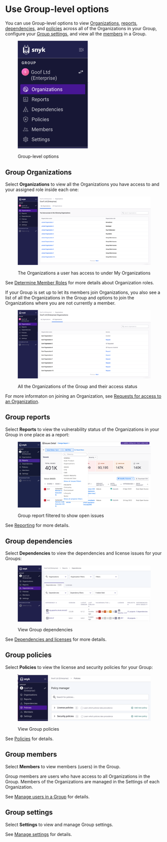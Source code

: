 # Use Group-level options

You can use Group-level options to view [Organizations](use-group-level-options.md#group-organizations), [reports](use-group-level-options.md#group-reports), [dependencies](use-group-level-options.md#group-dependencies), and [policies](use-group-level-options.md#group-policies) across all of the Organizations in your Group, configure your [Group settings](use-group-level-options.md#group-settings), and view all the [members](use-group-level-options.md#group-members) in a Group.

<div align="left">

<figure><img src="../../.gitbook/assets/nav menu.png" alt="Group-level options" width="226"><figcaption><p>Group-level options</p></figcaption></figure>

</div>

## Group Organizations

Select **Organizations** to view all the Organizations you have access to and your assigned role inside each one:

<figure><img src="../../.gitbook/assets/my organizations.png" alt="The Organizations a user has access to under My Organizations"><figcaption><p>The Organizations a user has access to under My Organizations</p></figcaption></figure>

See [Determine Member Roles](../../implement-snyk/enterprise-implementation-guide/phase-1-discovery-and-planning/determine-member-roles.md) for more details about Organization roles.

If your Group is set up to let its members join Organizations, you also see a list of all the Organizations in the Group and options to join the Organizations where you are not currently a member.

<figure><img src="../../.gitbook/assets/screencapture-app-dev-snyk-io-group-3514be75-5fda-4da9-a923-58ff04877b8b-organizations-2024-02-07-14_52_45.png" alt="All the Organizations of the Group and their access status"><figcaption><p>All the Organizations of the Group and their access status</p></figcaption></figure>

For more informaton on joining an Organization, see [Requests for access to an Organization](../manage-users-in-organizations-and-groups/requests-for-access-to-an-organization.md).&#x20;

## Group reports

Select **Reports** to view the vulnerability status of the Organizations in your Group in one place as a report:

<div align="left">

<figure><img src="../../.gitbook/assets/Reports.png" alt="Group report filtered to show open issues"><figcaption><p>Group report filtered to show open issues</p></figcaption></figure>

</div>

See [Reporting](../../manage-issues/reporting/) for more details.

## Group dependencies

Select **Dependencies** to view the dependencies and license issues for your Groups:

<div align="left">

<figure><img src="../../.gitbook/assets/dependencies (2).png" alt="View Group dependencies"><figcaption><p>View Group dependencies</p></figcaption></figure>

</div>

See [Dependencies and licenses](../../manage-issues/dependencies-and-licenses/) for more details.

## Group policies

Select **Policies** to view the license and security policies for your Group:

<div align="left">

<figure><img src="../../.gitbook/assets/policies.png" alt="View Group policies"><figcaption><p>View Group policies</p></figcaption></figure>

</div>

See [Policies](../../enterprise-configuration/policies/) for details.

## Group members

Select **Members** to view members (users) in the Group.

Group members are users who have access to all Organizations in the Group. Members of the Organizations are managed in the Settings of each Organization.

See [Manage users in a Group](../manage-users-in-organizations-and-groups/manage-users-in-a-group.md) for details.

## Group settings

Select **Settings** to view and manage Group settings.&#x20;

See [Manage settings](../manage-settings/) for details.
